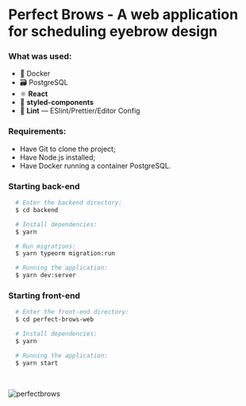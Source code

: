 # Perfect Brows - A web application for scheduling eyebrow design

### What was used:
- 🐳 Docker
- 🗃️ PostgreSQL
- ⚛ **React** 
- 💅 **styled-components**
- 💖 **Lint** — ESlint/Prettier/Editor Config

### Requirements:

* Have Git to clone the project;
* Have Node.js installed;
* Have Docker running a container PostgreSQL.

### Starting back-end
``` bash
  # Enter the backend directory:
  $ cd backend

  # Install dependencies:
  $ yarn

  # Run migrations:
  $ yarn typeorm migration:run

  # Running the application:
  $ yarn dev:server
``` 
  
 ### Starting front-end
``` bash
  # Enter the front-end directory:
  $ cd perfect-brows-web

  # Install dependencies:
  $ yarn

  # Running the application:
  $ yarn start
 ``` 
 <br />

![perfectbrows](https://user-images.githubusercontent.com/39500774/94216590-21099300-feb6-11ea-8a29-f1a09ecc27d8.gif)
